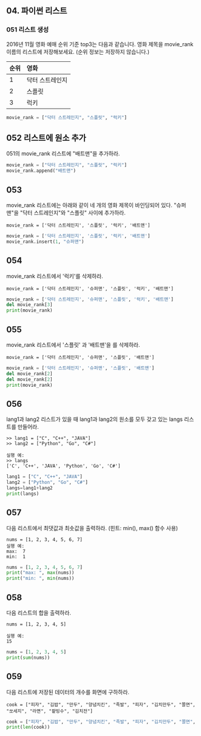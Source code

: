 ## 04. 파이썬 리스트

### 051 리스트 생성

2016년 11월 영화 예매 순위 기준 top3는 다음과 같습니다. 영화 제목을 movie_rank 이름의 리스트에 저장해보세요. (순위 정보는 저장하지 않습니다.)

| 순위 | 영화            |
| :--- | :-------------- |
| 1    | 닥터 스트레인지 |
| 2    | 스플릿          |
| 3    | 럭키            |
```python
movie_rank = ["닥터 스트레인지", "스플릿", "럭키"]
```

## 052 리스트에 원소 추가
051의 movie_rank 리스트에 "배트맨"을 추가하라.
```python
movie_rank = ["닥터 스트레인지", "스플릿", "럭키"]
movie_rank.append("배트맨")
```

## 053
movie_rank 리스트에는 아래와 같이 네 개의 영화 제목이 바인딩되어 있다. "슈퍼맨"을 "닥터 스트레인지"와 "스플릿" 사이에 추가하라.
```
movie_rank = ['닥터 스트레인지', '스플릿', '럭키', '배트맨']
```
```python
movie_rank = ['닥터 스트레인지', '스플릿', '럭키', '배트맨']
movie_rank.insert(1, "슈퍼맨")
```

## 054
movie_rank 리스트에서 '럭키'를 삭제하라.
```
movie_rank = ['닥터 스트레인지', '슈퍼맨', '스플릿', '럭키', '배트맨']
```
```python
movie_rank = ['닥터 스트레인지', '슈퍼맨', '스플릿', '럭키', '배트맨']
del movie_rank[3]
print(movie_rank)
```

## 055
movie_rank 리스트에서 '스플릿' 과 '배트맨'을 를 삭제하라.
```
movie_rank = ['닥터 스트레인지', '슈퍼맨', '스플릿', '배트맨']
```
```python
movie_rank = ['닥터 스트레인지', '슈퍼맨', '스플릿', '배트맨']
del movie_rank[2]
del movie_rank[2]
print(movie_rank)
```

## 056
lang1과 lang2 리스트가 있을 때 lang1과 lang2의 원소를 모두 갖고 있는 langs 리스트를 만들어라.
```
>> lang1 = ["C", "C++", "JAVA"]
>> lang2 = ["Python", "Go", "C#"]
```
```
실행 예:
>> langs
['C', 'C++', 'JAVA', 'Python', 'Go', 'C#']
```
```python
lang1 = ["C", "C++", "JAVA"]
lang2 = ["Python", "Go", "C#"]
langs=lang1+lang2
print(langs)
```

## 057
다음 리스트에서 최댓값과 최솟값을 출력하라. (힌트: min(), max() 함수 사용)
```
nums = [1, 2, 3, 4, 5, 6, 7]
실행 예:
max:  7
min:  1
```
```python
nums = [1, 2, 3, 4, 5, 6, 7]
print("max: ", max(nums))
print("min: ", min(nums))
```

## 058
다음 리스트의 합을 출력하라.
```
nums = [1, 2, 3, 4, 5]
```
```
실행 예:
15
```
```python
nums = [1, 2, 3, 4, 5]
print(sum(nums))
```

## 059
다음 리스트에 저장된 데이터의 개수를 화면에 구하하라.
```
cook = ["피자", "김밥", "만두", "양념치킨", "족발", "피자", "김치만두", "쫄면", "쏘세지", "라면", "팥빙수", "김치전"]
```
```python
cook = ["피자", "김밥", "만두", "양념치킨", "족발", "피자", "김치만두", "쫄면", "쏘세지", "라면", "팥빙수", "김치전"]
print(len(cook))
```
